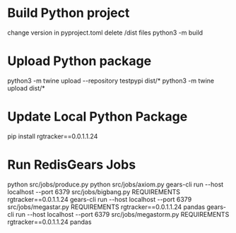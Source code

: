 # Build Python project
change version in pyproject.toml
delete /dist files
python3 -m build

# Upload Python package
python3 -m twine upload --repository testpypi dist/*
python3 -m twine upload dist/*

# Update Local Python Package
pip install rgtracker==0.0.1.1.24

# Run RedisGears Jobs
python src/jobs/produce.py 
python src/jobs/axiom.py 
gears-cli run --host localhost --port 6379 src/jobs/bigbang.py REQUIREMENTS rgtracker==0.0.1.1.24
gears-cli run --host localhost --port 6379 src/jobs/megastar.py REQUIREMENTS rgtracker==0.0.1.1.24 pandas
gears-cli run --host localhost --port 6379 src/jobs/megastorm.py REQUIREMENTS rgtracker==0.0.1.1.24 pandas
